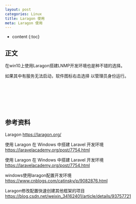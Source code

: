 ```yaml
---
layout: post
categories: Linux
title: Laragon 使用
meta: Laragon 使用
---
```

* content
{:toc}

## 正文

在win10上使用Laragon搭建LNMP开发环境也是种不错的选择。

如果其中有服务无法启动，软件图标右击选择 以管理员身份运行。

<br/><br/><br/><br/><br/>
## 参考资料

Laragon <https://laragon.org/>

使用 Laragon 在 Windows 中搭建 Laravel 开发环境 <https://laravelacademy.org/post/7754.html>

使用 Laragon 在 Windows 中搭建 Laravel 开发环境 <https://laravelacademy.org/post/7754.html>

windows使用laragon配置开发环境 <https://www.cnblogs.com/catinsky/p/9082876.html>

Laragon修改配置快速创建其他框架的项目 <https://blog.csdn.net/weixin_34162401/article/details/93757721>
